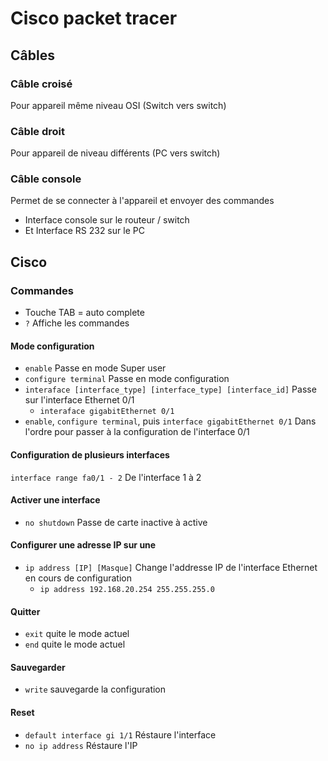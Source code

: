 # Cisco packet tracer
## Câbles
### Câble croisé
Pour appareil même niveau OSI (Switch vers switch)
### Câble droit
Pour appareil de niveau différents (PC vers switch)
### Câble console
Permet de se connecter à l'appareil et envoyer des commandes
- Interface console sur le routeur / switch
- Et Interface RS 232 sur le PC
## Cisco
### Commandes
- Touche TAB = auto complete
- `?` Affiche les commandes

#### Mode configuration
- `enable` Passe en mode Super user
- `configure terminal` Passe en mode configuration
- `interaface [interface_type] [interface_type] [interface_id]` Passe sur l'interface Ethernet 0/1
  - `interaface gigabitEthernet 0/1`
- `enable`, `configure terminal`, puis `interface gigabitEthernet 0/1` Dans l'ordre pour passer à la configuration de l'interface 0/1

#### Configuration de plusieurs interfaces
`interface range fa0/1 - 2` De l'interface 1 à 2

#### Activer une interface
- `no shutdown` Passe de carte inactive à active

#### Configurer une adresse IP sur une 
- `ip address [IP] [Masque]` Change l'addresse IP de l'interface Ethernet en cours de configuration
  - `ip address 192.168.20.254 255.255.255.0`

#### Quitter
- `exit` quite le mode actuel
- `end` quite le mode actuel

#### Sauvegarder
- `write` sauvegarde la configuration

#### Reset
- `default interface gi 1/1` Réstaure l'interface
- `no ip address` Réstaure l'IP